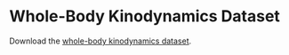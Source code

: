 # Whole-Body Kinodynamics Dataset

Download the [whole-body kinodynamics dataset](https://mycore.core-cloud.net/index.php/s/Qn0sV7h2tvuoBBm).
